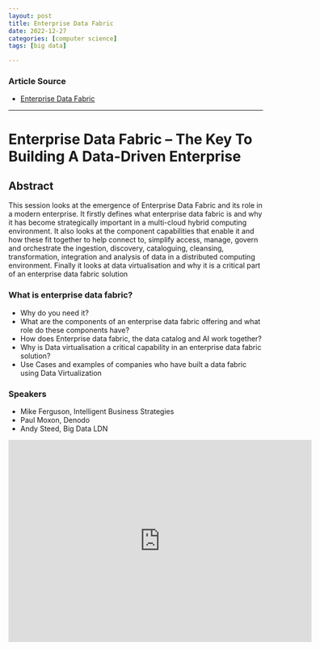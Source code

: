 ```yaml
---
layout: post
title: Enterprise Data Fabric 
date: 2022-12-27
categories: [computer science]
tags: [big data]

---
```


### Article Source

* [Enterprise Data Fabric](https://www.youtube.com/watch?v=0E3kxwhlpoo)


---

# Enterprise Data Fabric – The Key To Building A Data-Driven Enterprise

## Abstract

This session looks at the emergence of Enterprise Data Fabric and its role in a modern enterprise. It firstly defines what enterprise data fabric is and why it has become strategically important in a multi-cloud hybrid computing environment. It also looks at the component capabilities that enable it and how these fit together to help connect to, simplify access, manage, govern and orchestrate the ingestion, discovery, cataloguing, cleansing, transformation, integration and analysis of data in a distributed computing environment. Finally it looks at data virtualisation and why it is a critical part of an enterprise data fabric solution

### What is enterprise data fabric?

* Why do you need it?
* What are the components of an enterprise data fabric offering and what role do these components have?
* How does Enterprise data fabric, the data catalog and AI work together?
* Why is Data virtualisation a critical capability in an enterprise data fabric solution?
* Use Cases and examples of companies who have built a data fabric using Data Virtualization


### Speakers
* Mike Ferguson, Intelligent Business Strategies
* Paul Moxon, Denodo
* Andy Steed, Big Data LDN


<iframe width="600" height="400" src="https://www.youtube.com/embed/0E3kxwhlpoo" title="YouTube video player" frameborder="0" allow="accelerometer; autoplay; clipboard-write; encrypted-media; gyroscope; picture-in-picture" allowfullscreen></iframe>